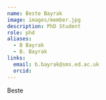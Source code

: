 ```yaml
---
name: Beste Bayrak
image: images/member.jpg
description: PhD Student
role: phd
aliases:
  - B Bayrak
  - B. Bayrak
links:
  email: b.bayrak@sms.ed.ac.uk
  orcid:
---
```


Beste
